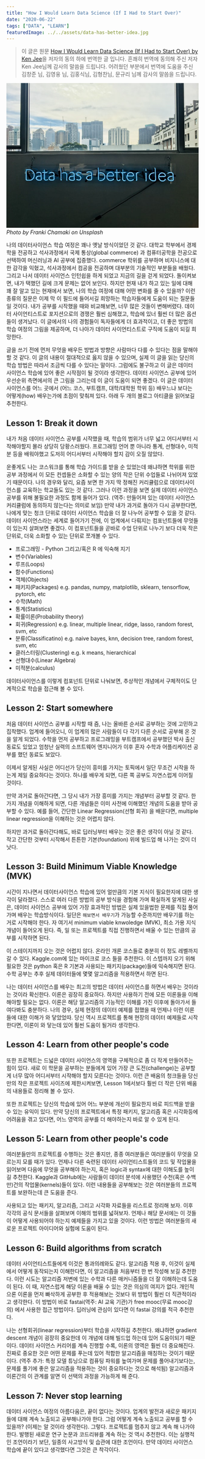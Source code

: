 ```yaml
---
title: "How I Would Learn Data Science (If I Had to Start Over)"
date: "2020-06-22"
tags: ["DATA", "LEARN"]
featuredImage: ../../assets/data-has-better-idea.jpg
---
```


> 이 글은 원문 [How I Would Learn Data Science (If I Had to Start Over) by Ken Jee](https://towardsdatascience.com/how-i-would-learn-data-science-if-i-had-to-start-over-f3bf0d27ca87)을 저자의 동의 하에 번역한 글 입니다. 흔쾌히 번역에 동의해 주신 저자 Ken Jee님께 감사의 말씀을 드립니다.
> 어려웠던 부분에서 번역에 도움을 주신 김창준 님, 김영웅 님, 김홍식님, 김형찬님, 문규리 님께 감사의 말씀을 드립니다.

![AI](../../assets/data-has-better-idea.jpg)
_Photo by Franki Chamaki on Unsplash_

나의 데이터사이언스 학습 여정은 꽤나 옛날 방식이었던 것 같다. 대학교 학부에서 경제학을 전공하고 석사과정에서 국제 통상(global commerce) 과 컴퓨터공학을 전공으로 선택하여 머신러닝과 AI 공부에 집중했다. commerce 학위를 공부하며 비지니스에 대한 감각을 익혔고, 석사과정에서 컴공을 전공하며 대부분의 기술적인 부분들을 배웠다. 그리고 나서 데이터 사이언스 인턴쉽을 하게 되었고 지금의 길을 걷게 되었다.
돌이켜보면, 내가 택했던 길에 크게 문제는 없어 보인다. 하지만 현재 내가 하고 있는 일에 대해 꽤 잘 알고 있는 현재에서 보면, 나의 학습 여정에 대해 어떤 변화를 줄 수 있을까? 이런 종류의 질문은 이제 막 이 필드에 들어서길 희망하는 학습자들에게 도움이 되는 질문들일 것이다. 내가 공부를 시작했을 때와 비교해보면, 너무 많은 것들이 변해버렸다. 데이터 사이언티스트로 포지션으로의 경쟁은 훨씬 심해졌고, 학습에 있너 훨씬 더 많은 옵션들이 생겨났다. 이 글에서의 나의 경험들이 독자들에게 더 효과적이고, 더 좋은 방법의 학습 여정의 그림을 제공하며, 더 나아가 데이터 사이언티스트로 구직에 도움이 되길 희망한다.

글을 쓰기 전에 먼저 무엇을 배우든 방법과 방향은 사람마다 다를 수 있다는 점을 말해야 할 것 같다. 이 글의 내용이 절대적으로 옳지 않을 수 있으며, 실제 이 글을 읽는 당신의 학습 방법은 따라서 조금씩 다를 수 있다는 말이다. 그럼에도 불구하고 이 글은 데이터 사이언스 학습에 있어 좋은 시작점이 될 것이라 생각한다. 데이터 사이언스 공부에 있어 우선순위 측면에서의 큰 그림을 그리는데 이 글이 도움이 되면 좋겠다. 이 글은 데이터 사이언스를 어느 곳에서 (어느 코스, 부트캠프, 대학/대학원 학위 등) 배우느냐 보다는 어떻게(how) 배우는가에 초점이 맞춰져 있다. 아래 두 개의 블로그 아티클을 읽어보길 추천한다.

## Lesson 1: Break it down

내가 처음 데이터 사이언스 공부를 시작했을 때, 학습의 범위가 너무 넓고 어디서부터 시작해야할지 몰라 상당히 당황스러웠다. 프로그래밍 언어 뿐 아니라 통계, 선형대수, 미적분 등을 배워야했고 도저히 어디서부터 시작해야 할지 감이 오질 않았다.

운좋게도 나는 코스워크를 통해 학습 가이드를 받을 순 있었는데 왜냐하면 학위를 위한 공부 과정에서 이 모든 컨셉들은 소화할 수 있는 양의 작은 단위 수업들로 나뉘어져 있었기 때문이다. 나의 경우와 달리, 요즘 보면 한 가지 딱 정해진 커리큘럼으로 데이터사이언스를 교육하는 학교들도 있는 것 같다. 그러나 이런 과정을 보면 실제 데이터 사이언스 공부를 위해 불필요한 과정도 함께 들어가 있다. (역주: 만들어져 있는 데이터 사이언스 커리큘럼에 동의하지 않는다는 의미로 보임) 만약 내가 과거로 돌아가 다시 공부한다면, 나에게 맞는 청크 단위로 데이터 사이언스 학습을 더 잘 나누어 공부할 수 있을 것 같다.
데이터 사이언스라는 세계로 들어가기 전에, 이 업계에서 다뤄지는 컴포넌트들에 무엇들이 있는지 살펴보면 좋겠다. 이 컴포넌트들을 곧바로 수업 단위로 나누기 보다 더욱 작은 단위로, 더욱 소화할 수 있는 단위로 쪼개볼 수 있다.

- 프로그래밍 - Python 그리고/혹은 R 에 익숙해 지기
- 변수(Variables)
- 루프(Loops)
- 함수(Functions)
- 객체(Objects)
- 패키지(Packages) e.g. pandas, numpy, matplotlib, sklearn, tensorflow, pytorch, etc
- 수학(Math)
- 통계(Statistics)
- 확률이론(Probability theory)
- 회귀(Regression) e.g. linear, multiple linear, ridge, lasso, random forest, svm, etc
- 분류(Classificatino) e.g. naive bayes, knn, decision tree, random forest, svm, etc
- 클러스터링(Clustering) e.g. k means, hierarchical
- 선형대수(Linear Algebra)
- 미적분(calculus)

데이터사이언스를 이렇게 컴포넌트 단위로 나눠보면, 추상적인 개념에서 구체적이도 단계적으로 학습을 접근해 볼 수 있다.

## Lesson 2: Start somewhere

처음 데이터 사이언스 공부를 시작할 때 즘, 나는 올바른 순서로 공부하는 것에 고민하고 집착했다. 업계에 들어오니, 이 업계의 많은 사람들이 다 각기 다른 순서로 공부해 온 것을 알게 되었다. 수학을 먼저 공부하고 프로그래밍을 부트캠프에서 공부했던 박사 출신 동료도 있었고 엄청난 실력의 소프트웨어 엔지니어가 이후 혼자 수학과 어플리케이션 공부를 했던 동료도 보았다.

이제서 알게된 사실은 어디선가 당신이 흥미를 가지는 토픽에서 일단 무조건 시작을 하는게 제일 중요하다는 것이다. 하나를 배우게 되면, 다른 쪽 공부도 자연스럽게 이어질 것이다.

만약 과거로 돌아간다면, 그 당시 내가 가장 흥미를 가지는 개념부터 공부할 것 같다. 한 가지 개념을 이해하게 되면, 다른 개념들은 이미 사전에 이해했던 개념의 도움을 받아 공부할 수 있다. 예를 들어, 간단한 Linear Regression(선형 회귀) 을 배운다면, multiple linear regression을 이해하는 것은 어렵지 않다.

하지만 과거로 돌아간다해도, 바로 딥러닝부터 배우는 것은 좋은 생각이 아닐 것 같다. 작고 간단한 것부터 시작해서 튼튼한 기본(foundation) 위에 빌드업 해 나가는 것이 더 낫다.

## Lesson 3: Build Minimum Viable Knowledge (MVK)

시간이 지나면서 데이터사이언스 학습에 있어 얼만큼의 기본 지식이 필요한지에 대한 생각이 달라졌다. 스스로 여러 다른 방법의 공부 방식을 경험해 가며 확실하게 알게된 사실은, 데이터 사이언스 공부에 있어 가장 효과적인 방법은 실제 있을법한 문제를 직접 풀어가며 배우는 학습방식이다. 일단은 `해보면서 배우기`가 가능할 수준까지만 배우기를 하는 거로 시작해야 한다. 자 여기서 minimum viable knwoledge (MVK), 최소 가용 지식 개념이 들어오게 된다. 즉, 일 또는 프로젝트를 직접 진행하면서 배울 수 있는 만큼의 공부를 시작하면 된다.

이 스테이지까지 오는 것은 어렵지 않다. 온라인 개론 코스들로 충분히 이 정도 레벨까지 갈 수 있다. Kaggle.com에 있는 마이크로 코스 들을 추천한다. 이 스텝까지 오기 위해 필요한 것은 python 혹은 R 기본과 사용되는 패키지(package)들에 익숙해지면 된다. 수학 공부는 추후 실제 데이터들에 몇몇 알고리즘을 적용하면서 하면 된다.

나는 데이터 사이언스를 배우는 최고의 방법은 데이터 사이언스를 하면서 배우는 것이라는 것이라 확신한다. 이론은 굉장히 중요하다. 하지만 사용하기 전에 모든 이론들을 이해해야할 필요는 없다. 이론은 해당 알고리즘의 기능적인 이해를 가진 이후에 돌아가서 들여다봐도 충분하다. 나의 경우, 실제 현장의 데이터 예제를 접했을 때 언제나 이런 이론들에 대한 이해가 와 닿았었따. 당신 역시 프로젝트를 통해 현장의 데이터 예제들로 시작한다면, 이론이 와 닿는데 있어 훨씬 도움이 될거라 생각한다.

## Lesson 4: Learn from other people's code

또한 프로젝트는 드넓은 데이터 사이언스의 영역을 구체적으로 좀 더 작게 만들어주는 힘이 있다. 새로 이 학문을 공부하는 분들에게 있어 가장 큰 도전(challenge)는 공부할 게 너무 많아 어디서부터 시작해야 할지 모른다는 것이다. 이런 큰 배움의 청크들을 당신만의 작은 프로젝트 사이즈에 제한시켜보면, Lesson 1에서보다 훨씬 더 작은 단위 배움의 내용들로 정리해 볼 수 있다.

또한 프로젝트는 당신의 학습에 있어 어느 부분에 개선이 필요한지 바로 피드백을 받을 수 있는 유익이 있다. 만약 당신의 프로젝트에서 특정 패키지, 알고리즘 혹은 시각화등에 어려움을 겪고 있다면, 어느 영역의 공부를 더 해야하는지 바로 알 수 있게 된다.

## Lesson 5: Learn from other people's code

여러분들만의 프로젝트를 수행하는 것은 좋지만, 종종 여러분들은 여러분들이 무엇을 모르는지 모를 때가 있다. 언제나 다른 숙련된 데이터 사이언티스트들의 코드 및 작업물을 읽어보며 다음에 무엇을 공부해야 하는지, 혹은 logic과 syntax에 대한 이해도를 높이길 추천한다. Kaggle과 GitHub에는 사람들이 데이터 분석에 사용했던 수천(혹은 수백만)건의 작업물(kernels)들이 있다.
이런 내용들을 공부해보는 것은 여러분들의 프로젝트를 보완하는데 큰 도움을 준다.

사용되고 있는 패키지, 알고리즘, 그리고 시각화 자료들을 리스트로 정리해 보자. 이후 각각의 공식 문서들을 살펴보며 이해의 범위를 넓혀보자. 언제나 해당 문서에는 이 것들이 어떻게 사용되어야 하는지 예제들을 가지고 있을 것이다. 이런 방법은 여러분들의 새로운 프로젝트 아이디어와 실험에 도움이 된다.

## Lesson 6: Build algorithms from scratch

데이터 사이언티스트들에게 이것은 통과의례와도 같다. 알고리즘 적용 후, 이것이 실제에서 어떻게 동작되는지 이해한다면, 이 알고리즘을 처음부터 한 번 작성해 보길 추천한다. 이런 시도는 알고리즘 저변에 있는 수학과 다른 매커니즘들을 더 잘 이해하는데 도움이 된다. 이 때, 자연스럽게 해당 이론을 배울 수 있는 것은 의심의 여지가 없다.
개인적으론 이론을 먼저 빠삭하게 공부한 후 적용해보는 것보다 위 방법이 훨씬 더 직관적이라고 생각한다. 이 방법이 바로 fastai(역주: AI 교육 기관)가 free mooc(무료 mooc강의) 에서 사용한 접근 방법이다. 딥러닝에 관심이 있다면 이 fastai 강의를 적극 추천한다.

나는 선형회귀(linear regression)부터 학습을 시작하길 추천한다. 왜냐하면 gradient descent 개념이 굉장히 중요한데 이 개념에 대해 빌드업 하는데 있어 도움이되기 때문이다. 데이터 사이언스 커리어를 계속 진행할 수록, 이론의 영역은 훨씬 더 중요해진다. 진짜로 중요한 것은 어떤 문제를 푸는데 있어 적합한 알고리즘을 매칭하는 것이기 때문이다. (역주 추가: 특정 모델 튜닝으로 컴퓨팅 파워를 높여가며 문제를 풀어내기보다는, 문제를 풀기에 좋은 알고리즘을 적용하는 것이 중요하다는 것으로 해석됨) 알고리즘과 이론간의 이 관계를 알면 이 선택의 과정을 가능하게 해 준다.

## Lesson 7: Never stop learning

데이터 사이언스 여정의 아름다움은, 끝이 없다는 것이다. 업계의 발전과 새로운 패키지들에 대해 계속 노출되고 공부해나가야 한다. 그럼 어떻게 계속 노출되고 공부를 할 수 있을까? (이제는 알 것이라 생각한다). 그렇다. 프로젝트를 멈추지 않고 계속 해 나가야 한다. 발행된 새로운 연구 논문과 코드리뷰를 계속 하는 것 역시 추천한다. 이는 실행적인 조언이라기 보단, 일종의 사고방식 및 습관에 대한 조언이다. 만약 데이터 사이언스 학습에 끝이 있다고 생각했다면 그것은 큰 착각이다.
